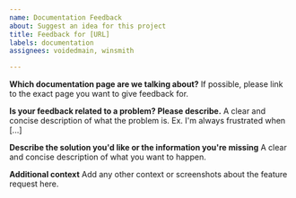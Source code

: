 ```yaml
---
name: Documentation Feedback
about: Suggest an idea for this project
title: Feedback for [URL]
labels: documentation
assignees: voidedmain, winsmith

---
```


**Which documentation page are we talking about?**
If possible, please link to the exact page you want to give feedback for.

**Is your feedback related to a problem? Please describe.**
A clear and concise description of what the problem is. Ex. I'm always frustrated when [...]

**Describe the solution you'd like or the information you're missing**
A clear and concise description of what you want to happen.

**Additional context**
Add any other context or screenshots about the feature request here.
